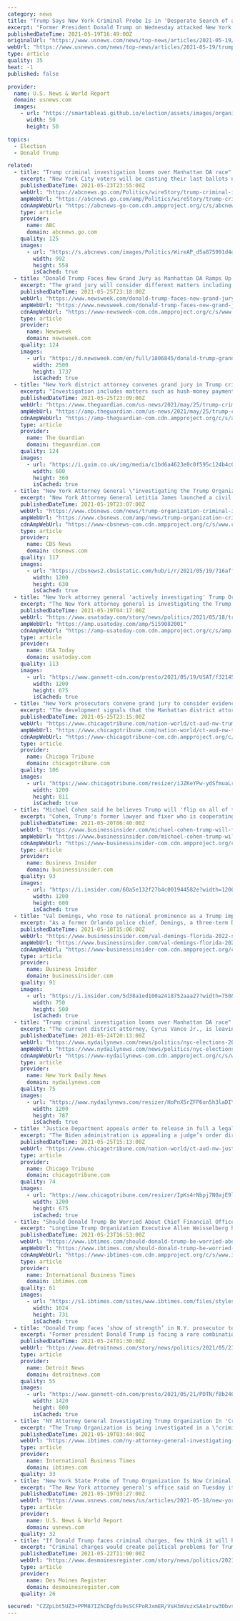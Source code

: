 ```yaml
---
category: news
title: "Trump Says New York Criminal Probe Is in 'Desperate Search of a Crime'"
excerpt: "Former President Donald Trump on Wednesday attacked New York state's attorney general for launching a criminal probe of his family business, saying he was \"being unfairly attacked and abused.\" \"There is nothing more corrupt than an investigation that is in desperate search of a crime,"
publishedDateTime: 2021-05-19T16:49:00Z
originalUrl: "https://www.usnews.com/news/top-news/articles/2021-05-19/trump-says-new-york-criminal-probe-is-in-desperate-search-of-a-crime"
webUrl: "https://www.usnews.com/news/top-news/articles/2021-05-19/trump-says-new-york-criminal-probe-is-in-desperate-search-of-a-crime"
type: article
quality: 35
heat: -1
published: false

provider:
  name: U.S. News & World Report
  domain: usnews.com
  images:
    - url: "https://smartableai.github.io/election/assets/images/organizations/usnews.com-50x50.jpg"
      width: 50
      height: 50

topics:
  - Election
  - Donald Trump

related:
  - title: "Trump criminal investigation looms over Manhattan DA race"
    excerpt: "New York City voters will be casting their last ballots next month in an election that’s sure to have consequences for former President Donald Trump"
    publishedDateTime: 2021-05-23T23:55:00Z
    webUrl: "https://abcnews.go.com/Politics/wireStory/trump-criminal-investigation-looms-manhattan-da-race-77856988"
    ampWebUrl: "https://abcnews.go.com/amp/Politics/wireStory/trump-criminal-investigation-looms-manhattan-da-race-77856988"
    cdnAmpWebUrl: "https://abcnews-go-com.cdn.ampproject.org/c/s/abcnews.go.com/amp/Politics/wireStory/trump-criminal-investigation-looms-manhattan-da-race-77856988"
    type: article
    provider:
      name: ABC
      domain: abcnews.go.com
    quality: 125
    images:
      - url: "https://s.abcnews.com/images/Politics/WireAP_d5a875991d4d42748fb944de85404194_16x9_992.jpg"
        width: 992
        height: 558
        isCached: true
  - title: "Donald Trump Faces New Grand Jury as Manhattan DA Ramps Up Criminal Probe"
    excerpt: "The grand jury will consider different matters including Trump's alleged hush-money payments, improper property valuations and employee compensation."
    publishedDateTime: 2021-05-25T23:18:00Z
    webUrl: "https://www.newsweek.com/donald-trump-faces-new-grand-jury-manhattan-da-ramps-criminal-probe-1594844"
    ampWebUrl: "https://www.newsweek.com/donald-trump-faces-new-grand-jury-manhattan-da-ramps-criminal-probe-1594844?amp=1"
    cdnAmpWebUrl: "https://www-newsweek-com.cdn.ampproject.org/c/s/www.newsweek.com/donald-trump-faces-new-grand-jury-manhattan-da-ramps-criminal-probe-1594844?amp=1"
    type: article
    provider:
      name: Newsweek
      domain: newsweek.com
    quality: 124
    images:
      - url: "https://d.newsweek.com/en/full/1806845/donald-trump-grand-jury.jpg"
        width: 2500
        height: 1737
        isCached: true
  - title: "New York district attorney convenes grand jury in Trump criminal inquiry"
    excerpt: "Investigation includes matters such as hush-money payments to women on Trump’s behalf, property valuations and employee pay"
    publishedDateTime: 2021-05-25T23:09:00Z
    webUrl: "https://www.theguardian.com/us-news/2021/may/25/trump-criminal-investigation-new-york"
    ampWebUrl: "https://amp.theguardian.com/us-news/2021/may/25/trump-criminal-investigation-new-york"
    cdnAmpWebUrl: "https://amp-theguardian-com.cdn.ampproject.org/c/s/amp.theguardian.com/us-news/2021/may/25/trump-criminal-investigation-new-york"
    type: article
    provider:
      name: The Guardian
      domain: theguardian.com
    quality: 124
    images:
      - url: "https://i.guim.co.uk/img/media/c1bd6a4623e0c0f595c124b4c03f4019160174c6/0_83_5472_3283/master/5472.jpg?width=300&quality=45&auto=format&fit=max&dpr=2&s=7a9bf392acec49fb8c1c99f54bfbd0d9"
        width: 600
        height: 360
        isCached: true
  - title: "New York Attorney General \"investigating the Trump Organization in a criminal capacity\""
    excerpt: "New York Attorney General Letitia James launched a civil probe into the company in 2019, but that investigation \"is no longer purely civil in nature\""
    publishedDateTime: 2021-05-19T23:07:00Z
    webUrl: "https://www.cbsnews.com/news/trump-organization-criminal-investigation-new-york/"
    ampWebUrl: "https://www.cbsnews.com/amp/news/trump-organization-criminal-investigation-new-york/"
    cdnAmpWebUrl: "https://www-cbsnews-com.cdn.ampproject.org/c/s/www.cbsnews.com/amp/news/trump-organization-criminal-investigation-new-york/"
    type: article
    provider:
      name: CBS News
      domain: cbsnews.com
    quality: 117
    images:
      - url: "https://cbsnews2.cbsistatic.com/hub/i/r/2021/05/19/716aff60-3e3b-4a3e-b9a4-cf5a687cbabb/thumbnail/1200x630/7ebaf3a75f14a065879c2c0f557dd93d/gettyimages-1301295023.jpg"
        width: 1200
        height: 630
        isCached: true
  - title: "New York attorney general 'actively investigating' Trump Organization in a 'criminal capacity'"
    excerpt: "The New York attorney general is investigating the Trump Organization for criminality, a shift that could lead to charges if wrongdoing is uncovered."
    publishedDateTime: 2021-05-19T04:17:00Z
    webUrl: "https://www.usatoday.com/story/news/politics/2021/05/18/trump-organization-new-york-attorney-general-criminal-investigation/5159082001/?scrolla=5eb6d68b7fedc32c19ef33b4"
    ampWebUrl: "https://amp.usatoday.com/amp/5159082001"
    cdnAmpWebUrl: "https://amp-usatoday-com.cdn.ampproject.org/c/s/amp.usatoday.com/amp/5159082001"
    type: article
    provider:
      name: USA Today
      domain: usatoday.com
    quality: 113
    images:
      - url: "https://www.gannett-cdn.com/presto/2021/05/19/USAT/f3214550-5068-490d-b0cb-97f996ce2b59-AP_Trump-Legal_Troubles.jpg?auto=webp&crop=5471,3077,x0,y278&format=pjpg&width=1200"
        width: 1200
        height: 675
        isCached: true
  - title: "New York prosecutors convene grand jury to consider evidence in Trump criminal investigation, AP source says"
    excerpt: "The development signals that the Manhattan district attorney’s office was moving toward seeking charges as a result of its two-year investigation."
    publishedDateTime: 2021-05-25T23:15:00Z
    webUrl: "https://www.chicagotribune.com/nation-world/ct-aud-nw-trump-grand-jury-20210525-hiolilhyxvendkhgvde5xgv7ey-story.html"
    ampWebUrl: "https://www.chicagotribune.com/nation-world/ct-aud-nw-trump-grand-jury-20210525-hiolilhyxvendkhgvde5xgv7ey-story.html?outputType=amp"
    cdnAmpWebUrl: "https://www-chicagotribune-com.cdn.ampproject.org/c/s/www.chicagotribune.com/nation-world/ct-aud-nw-trump-grand-jury-20210525-hiolilhyxvendkhgvde5xgv7ey-story.html?outputType=amp"
    type: article
    provider:
      name: Chicago Tribune
      domain: chicagotribune.com
    quality: 106
    images:
      - url: "https://www.chicagotribune.com/resizer/iJZKeYPw-ydSfmuaLrF4ibpV8c4=/1200x0/top/cloudfront-us-east-1.images.arcpublishing.com/tronc/NATLNQKHQI2SY3VDFU3DL3TF7M.aspx"
        width: 1200
        height: 811
        isCached: true
  - title: "Michael Cohen said he believes Trump will 'flip on all of them,' including his children, in the New York investigation into his company"
    excerpt: "Cohen, Trump's former lawyer and fixer who is cooperating with prosecutors, said: \"I really believe that Donald Trump cares for only himself.\""
    publishedDateTime: 2021-05-20T06:40:00Z
    webUrl: "https://www.businessinsider.com/michael-cohen-trump-will-flip-on-during-criminal-investigation-2021-5"
    ampWebUrl: "https://www.businessinsider.com/michael-cohen-trump-will-flip-on-during-criminal-investigation-2021-5?amp"
    cdnAmpWebUrl: "https://www-businessinsider-com.cdn.ampproject.org/c/s/www.businessinsider.com/michael-cohen-trump-will-flip-on-during-criminal-investigation-2021-5?amp"
    type: article
    provider:
      name: Business Insider
      domain: businessinsider.com
    quality: 93
    images:
      - url: "https://i.insider.com/60a5e132f27b4c001944582e?width=1200&format=jpeg"
        width: 1200
        height: 600
        isCached: true
  - title: "Val Demings, who rose to national prominence as a Trump impeachment manager, plans to challenge Marco Rubio in the 2022 Florida Senate race"
    excerpt: "As a former Orlando police chief, Demings, a three-term Democratic congresswoman, could offer a compelling perspective on issues of policing reform."
    publishedDateTime: 2021-05-18T15:06:00Z
    webUrl: "https://www.businessinsider.com/val-demings-florida-2022-senate-run-marco-rubio-2021-5"
    ampWebUrl: "https://www.businessinsider.com/val-demings-florida-2022-senate-run-marco-rubio-2021-5?amp"
    cdnAmpWebUrl: "https://www-businessinsider-com.cdn.ampproject.org/c/s/www.businessinsider.com/val-demings-florida-2022-senate-run-marco-rubio-2021-5?amp"
    type: article
    provider:
      name: Business Insider
      domain: businessinsider.com
    quality: 91
    images:
      - url: "https://i.insider.com/5d38a1ed100a2418752aaa27?width=750&format=jpeg&auto=webp"
        width: 750
        height: 500
        isCached: true
  - title: "Trump criminal investigation looms over Manhattan DA race"
    excerpt: "The current district attorney, Cyrus Vance Jr., is leaving office at the end of the year, meaning there’s a good chance he’ll pass the two-year probe to his successor."
    publishedDateTime: 2021-05-24T20:13:00Z
    webUrl: "https://www.nydailynews.com/news/politics/nyc-elections-2021/ny-election-2021-manhattan-district-attorney-20210524-sbzv26f7hfbz7m77porc3c6mjq-story.html"
    ampWebUrl: "https://www.nydailynews.com/news/politics/nyc-elections-2021/ny-election-2021-manhattan-district-attorney-20210524-sbzv26f7hfbz7m77porc3c6mjq-story.html?outputType=amp"
    cdnAmpWebUrl: "https://www-nydailynews-com.cdn.ampproject.org/c/s/www.nydailynews.com/news/politics/nyc-elections-2021/ny-election-2021-manhattan-district-attorney-20210524-sbzv26f7hfbz7m77porc3c6mjq-story.html?outputType=amp"
    type: article
    provider:
      name: New York Daily News
      domain: nydailynews.com
    quality: 75
    images:
      - url: "https://www.nydailynews.com/resizer/HoPnX5rZFP6on5h3laDIY2TvVlk=/1200x0/top/cloudfront-us-east-1.images.arcpublishing.com/tronc/SI35OJIWUNCJNHMFIAWE2I72UM.jpg"
        width: 1200
        height: 787
        isCached: true
  - title: "Justice Department appeals order to release in full a legal memo on whether Trump obstructed justice during the Russia investigation"
    excerpt: "The Biden administration is appealing a judge’s order directing it to release in its entirety a legal memo on whether President Donald Trump had obstructed justice during the Russia investigation."
    publishedDateTime: 2021-05-25T15:13:00Z
    webUrl: "https://www.chicagotribune.com/nation-world/ct-aud-nw-justice-department-barr-russia-obstruction-memo-20210525-ymq23dif5rf2djn4tumyx74ojy-story.html"
    type: article
    provider:
      name: Chicago Tribune
      domain: chicagotribune.com
    quality: 74
    images:
      - url: "https://www.chicagotribune.com/resizer/IpKs4rNbpj7N0ajE9lAC81rd9gU=/1200x0/top/cloudfront-us-east-1.images.arcpublishing.com/tronc/ZPFUXOBZBZECNBHEYYIALZV2FY.jpg"
        width: 1200
        height: 675
        isCached: true
  - title: "Should Donald Trump Be Worried About Chief Financial Officer Allen Weisselberg In DA Investigation?"
    excerpt: "Longtime Trump Organization Executive Allen Weisselberg has stood loyal for decades, but the most recent criminal probe has extended to his family."
    publishedDateTime: 2021-05-23T16:53:00Z
    webUrl: "https://www.ibtimes.com/should-donald-trump-be-worried-about-chief-financial-officer-allen-weisselberg-da-3206366"
    ampWebUrl: "https://www.ibtimes.com/should-donald-trump-be-worried-about-chief-financial-officer-allen-weisselberg-da-3206366?amp=1"
    cdnAmpWebUrl: "https://www-ibtimes-com.cdn.ampproject.org/c/s/www.ibtimes.com/should-donald-trump-be-worried-about-chief-financial-officer-allen-weisselberg-da-3206366?amp=1"
    type: article
    provider:
      name: International Business Times
      domain: ibtimes.com
    quality: 61
    images:
      - url: "https://s1.ibtimes.com/sites/www.ibtimes.com/files/styles/full/public/2021/05/12/former-us-president-donald-trumps-grip-on-the.jpg"
        width: 1024
        height: 731
        isCached: true
  - title: "Donald Trump faces ‘show of strength’ in N.Y. prosecutor team-up"
    excerpt: "Former president Donald Trump is facing a rare combination of forces by two New York prosecutors, a development that indicates criminal charges may be looming closer, legal experts said."
    publishedDateTime: 2021-05-24T01:30:00Z
    webUrl: "https://www.detroitnews.com/story/news/politics/2021/05/23/trump-faces-show-strength-ny-prosecutor-team/116460168/"
    type: article
    provider:
      name: Detroit News
      domain: detroitnews.com
    quality: 55
    images:
      - url: "https://www.gannett-cdn.com/presto/2021/05/21/PDTN/f8b240b2-975d-42bd-99be-c98ee1083960-AP21139103607478.jpg?crop=641,361,x211,y74&width=1600&height=800&fit=bounds"
        width: 1420
        height: 800
        isCached: true
  - title: "NY Attorney General Investigating Trump Organization In 'Criminal Capacity'"
    excerpt: "The Trump Organization is being investigated in a \"criminal capacity\" by the New York state attorney general's office, a spokesman said Tuesday, as prosecutors advance their probe into former president Donald Trump's business dealings."
    publishedDateTime: 2021-05-19T03:44:00Z
    webUrl: "https://www.ibtimes.com/ny-attorney-general-investigating-trump-organization-criminal-capacity-3202406"
    type: article
    provider:
      name: International Business Times
      domain: ibtimes.com
    quality: 33
  - title: "New York State Probe of Trump Organization Is Now Criminal -Attorney General"
    excerpt: "The New York attorney general's office said on Tuesday it has now opened a criminal investigation into former President Donald Trump's company, going beyond what began as a civil probe. Attorney General Letitia James has been investigating whether the Trump Organization falsely reported property values to secure loans and obtain economic and tax benefits."
    publishedDateTime: 2021-05-19T03:27:00Z
    webUrl: "https://www.usnews.com/news/us/articles/2021-05-18/new-york-state-probe-of-trump-organization-is-now-criminal-attorney-general"
    type: article
    provider:
      name: U.S. News & World Report
      domain: usnews.com
    quality: 32
  - title: "If Donald Trump faces criminal charges, few think it will hurt him with his base in 2024"
    excerpt: "Criminal charges would create political problems for Trump, but would not necessarily prevent him from campaigning in 2022 and running in 2024."
    publishedDateTime: 2021-05-22T11:00:00Z
    webUrl: "https://www.desmoinesregister.com/story/news/politics/2021/05/22/donald-trump-criminal-investigation-makes-his-political-future-murky/5166416001/"
    type: article
    provider:
      name: Des Moines Register
      domain: desmoinesregister.com
    quality: 26

secured: "CZZpLbt5UZ3+PPM87IZhCDgfdu9sSCFPoRJxmER/VsH3mVuzxSAe1rsw3ObvsJXvSv+HrqCScaqsAa93J8nyrejoER31GdHcigE+5bEqGeBpErodJTKAIMPtdMXBR07od3RzOvqak4bL5prZXOeGkvarOgNfvKyOsOSqu0MUddEQatQwo92M4yExWVd81IoBx+T56mAqVmSBwAEJFqYAlVt4yOHplmJ0eOlSzBumASjI6zF0LCuYOJN7kUhG2ntjLf0mETASvfdOClDC5pQfyFeC2hFDmRycz0OBjoy1a/s938L7pfkrabpOzeW9B1aSLRjYWnM1rbz2+iQejuMXy/8yBFuUOA4h/qDnh5K81dQ=;S0ozqkA27sT4D6LW4j4REQ=="
---
```


